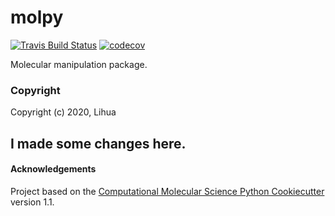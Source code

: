 molpy
==============================
[//]: # (Badges)
[![Travis Build Status](https://travis-ci.com/REPLACE_WITH_OWNER_ACCOUNT/molpy.svg?branch=master)](https://travis-ci.com/Lihua1990/molpy)
[![codecov](https://codecov.io/gh/Lihua1990/molpy/branch/master/graph/badge.svg)](https://codecov.io/gh/Lihua1990/molpy/branch/master)

Molecular manipulation package.

### Copyright

Copyright (c) 2020, Lihua

## I made some changes here.


#### Acknowledgements
 
Project based on the 
[Computational Molecular Science Python Cookiecutter](https://github.com/molssi/cookiecutter-cms) version 1.1.
